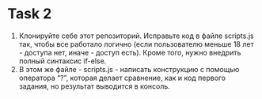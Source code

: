# Task 2
1) Клонируйте себе этот репозиторий. Исправьте код в файле scripts.js так, чтобы все работало логично (если пользователю меньше 18 лет - доступа нет, иначе - доступ есть). Кроме того, нужно внедрить полный синтаксис if-else.
2) В этом же файле - scripts.js - написать конструкцию с помощью оператора “?”, которая делает сравнение, как и код первого задания, но результат выводится в консоль.
